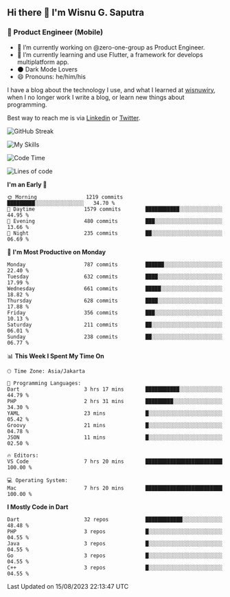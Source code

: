 ## Hi there 👋 I'm Wisnu G. Saputra

### :mobile_phone_off: Product Engineer (Mobile)

- 🔭 I’m currently working on @zero-one-group as Product Engineer.
- 🌱 I’m currently learning and use Flutter, a framework for develops multiplatform app.
- 🌑 Dark Mode Lovers
- 😄 Pronouns: he/him/his

I have a blog about the technology I use, and what I learned at [wisnuwiry](https://wisnuwiry.space/), when I no longer work I write a blog, or learn new things about programming.

Best way to reach me is via [Linkedin](https://www.linkedin.com/in/wisnu-saputra/) or [Twitter](https://twitter.com/wisnuwiry).

![GitHub Streak](https://streak-stats.demolab.com?user=wisnuwiry&theme=dark&hide_border=true)

![My Skills](https://skillicons.dev/icons?i=dart,flutter,kotlin,swift,go,js,css,neovim,git,linux&perline=5)

<!--START_SECTION:waka-->
![Code Time](http://img.shields.io/badge/Code%20Time-659%20hrs-blue)

![Lines of code](https://img.shields.io/badge/From%20Hello%20World%20I%27ve%20Written-4.7%20million%20lines%20of%20code-blue)

**I'm an Early 🐤** 

```text
🌞 Morning                1219 commits        █████████░░░░░░░░░░░░░░░░   34.70 % 
🌆 Daytime                1579 commits        ███████████░░░░░░░░░░░░░░   44.95 % 
🌃 Evening                480 commits         ███░░░░░░░░░░░░░░░░░░░░░░   13.66 % 
🌙 Night                  235 commits         ██░░░░░░░░░░░░░░░░░░░░░░░   06.69 % 
```
📅 **I'm Most Productive on Monday** 

```text
Monday                   787 commits         ██████░░░░░░░░░░░░░░░░░░░   22.40 % 
Tuesday                  632 commits         ████░░░░░░░░░░░░░░░░░░░░░   17.99 % 
Wednesday                661 commits         █████░░░░░░░░░░░░░░░░░░░░   18.82 % 
Thursday                 628 commits         ████░░░░░░░░░░░░░░░░░░░░░   17.88 % 
Friday                   356 commits         ███░░░░░░░░░░░░░░░░░░░░░░   10.13 % 
Saturday                 211 commits         ██░░░░░░░░░░░░░░░░░░░░░░░   06.01 % 
Sunday                   238 commits         ██░░░░░░░░░░░░░░░░░░░░░░░   06.77 % 
```


📊 **This Week I Spent My Time On** 

```text
🕑︎ Time Zone: Asia/Jakarta

💬 Programming Languages: 
Dart                     3 hrs 17 mins       ███████████░░░░░░░░░░░░░░   44.79 % 
PHP                      2 hrs 31 mins       █████████░░░░░░░░░░░░░░░░   34.30 % 
YAML                     23 mins             █░░░░░░░░░░░░░░░░░░░░░░░░   05.42 % 
Groovy                   21 mins             █░░░░░░░░░░░░░░░░░░░░░░░░   04.78 % 
JSON                     11 mins             █░░░░░░░░░░░░░░░░░░░░░░░░   02.50 % 

🔥 Editors: 
VS Code                  7 hrs 20 mins       █████████████████████████   100.00 % 

💻 Operating System: 
Mac                      7 hrs 20 mins       █████████████████████████   100.00 % 
```

**I Mostly Code in Dart** 

```text
Dart                     32 repos            ████████████░░░░░░░░░░░░░   48.48 % 
PHP                      3 repos             █░░░░░░░░░░░░░░░░░░░░░░░░   04.55 % 
Java                     3 repos             █░░░░░░░░░░░░░░░░░░░░░░░░   04.55 % 
Go                       3 repos             █░░░░░░░░░░░░░░░░░░░░░░░░   04.55 % 
C++                      3 repos             █░░░░░░░░░░░░░░░░░░░░░░░░   04.55 % 
```




 Last Updated on 15/08/2023 22:13:47 UTC
<!--END_SECTION:waka-->
